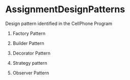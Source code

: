 # AssignmentDesignPatterns

Design pattern identified in the CellPhone Program

1) Factory Pattern

2) Builder Pattern

3) Decorator Pattern

4) Strategy pattern

5) Observer Pattern
